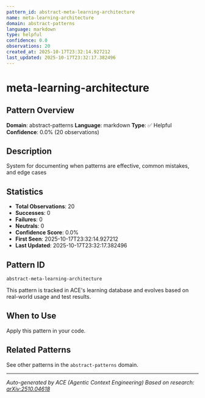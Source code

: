 ```yaml
---
pattern_id: abstract-meta-learning-architecture
name: meta-learning-architecture
domain: abstract-patterns
language: markdown
type: helpful
confidence: 0.0
observations: 20
created_at: 2025-10-17T23:32:14.927212
last_updated: 2025-10-17T23:32:17.382496
---
```

# meta-learning-architecture

## Pattern Overview

**Domain**: abstract-patterns
**Language**: markdown
**Type**: ✅ Helpful
**Confidence**: 0.0% (20 observations)

## Description

System for documenting when patterns are effective, common mistakes, and edge cases

## Statistics

- **Total Observations**: 20
- **Successes**: 0
- **Failures**: 0
- **Neutrals**: 0
- **Confidence Score**: 0.0%
- **First Seen**: 2025-10-17T23:32:14.927212
- **Last Updated**: 2025-10-17T23:32:17.382496

## Pattern ID

```
abstract-meta-learning-architecture
```

This pattern is tracked in ACE's learning database and evolves based on real-world usage and test results.

## When to Use

Apply this pattern in your code.

## Related Patterns

See other patterns in the `abstract-patterns` domain.

---

*Auto-generated by ACE (Agentic Context Engineering)*
*Based on research: [arXiv:2510.04618](https://arxiv.org/abs/2510.04618)*
